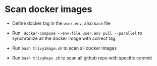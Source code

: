 

# Scan docker images

* Define docker tag in the ```user.env```, also ```bash``` file 

* Run ``` docker-compose --env-file user.env pull --parallel``` to synchronize all the docker image with correct tag

* Run ```bash trivyImage.sh``` to scan all docker images

* Run ```bash trivyRepo.sh``` to scan all github repo with specific commit
